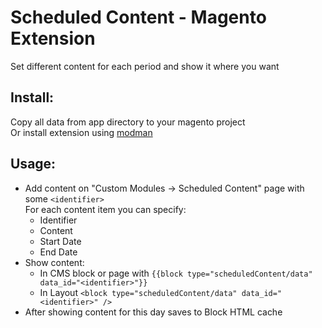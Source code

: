 # Scheduled Content - Magento Extension  
  
Set different content for each period and show it where you want  

## Install:  
  
Copy all data from app directory to your magento project  
Or install extension using [modman](https://github.com/hws47a/modman-relative-links)

## Usage:  
  
* Add content on "Custom Modules -> Scheduled Content" page with some `<identifier>`  
For each content item you can specify:    
  * Identifier  
  * Content  
  * Start Date
  * End Date
* Show content:  
  * In CMS block or page with `{{block type="scheduledContent/data" data_id="<identifier>"}}`  
  * In Layout `<block type="scheduledContent/data" data_id="<identifier>" />`  
* After showing content for this day saves to Block HTML cache  
  